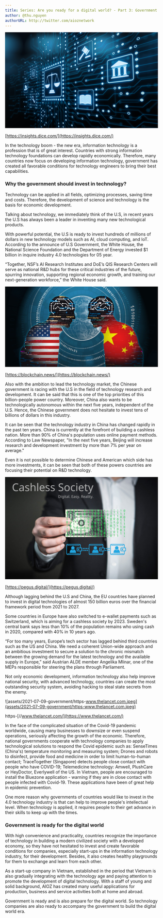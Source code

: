 ```yaml
---
title: Series: Are you ready for a digital world? - Part 3: Government
author: @thu.nguyen
authorURL: http://twitter.com/aioznetwork
---
```


![assets/2021-07-09-government/Tech-Companies-Government-Regulation-Privacy-Laws-Dice-1024x640.png](assets/2021-07-09-government/Tech-Companies-Government-Regulation-Privacy-Laws-Dice-1024x640.png)
<!--truncate-->

[https://insights.dice.com/](https://insights.dice.com/)

In the technology boom - the new era, information technology is a profession that is of great interest. Countries with strong information technology foundations can develop rapidly economically. Therefore, many countries now focus on developing information technology, government has created all favorable conditions for technology engineers to bring their best capabilities.

### Why the government should invest in technology?

Technology can be applied in all fields, optimizing processes, saving time and costs. Therefore, the development of science and technology is the basis for economic development.

Talking about technology, we immediately think of the U.S, in recent years the U.S has always been a leader in inventing many new technological products. 

With powerful potential, the U.S is ready to invest hundreds of millions of dollars in new technology models such as AI, cloud computing, and IoT. According to the announce of U.S Government, the White House, the National Science Foundation and the Department of Energy invested $1 billion in inquire industry 4.0 technologies for 05 year.

“Together, NSF’s AI Research Institutes and DoE’s QIS Research Centers will serve as national R&D hubs for these critical industries of the future, spurring innovation, supporting regional economic growth, and training our next-generation workforce,” the White House said.

![assets/2021-07-09-government/22E094F230A8B57B2249623D766902B4AD2F48C0349BF2BB63384898A9452AB3.jpeg](assets/2021-07-09-government/22E094F230A8B57B2249623D766902B4AD2F48C0349BF2BB63384898A9452AB3.jpeg)

[https://blockchain.news/](https://blockchain.news/)

Also with the ambition to lead the technology market, the Chinese government is racing with the U.S in the field of technology research and development. It can be said that this is one of the top priorities of this billion-people power country. Moreover, China also wants to be technologically autonomous within the next five years, independent of the U.S. Hence, the Chinese government does not hesitate to invest tens of billions of dollars in this industry.

It can be seen that the technology industry in China has changed rapidly in the past ten years. China is currently at the forefront of building a cashless nation. More than 90% of China's population uses online payment methods. According to Law Newspaper, "In the next five years, Beijing will increase research and development investment by more than 7% per year on average."

Even it is not possible to determine Chinese and American which side has more investments, it can be seen that both of these powers countries are focusing their potential on R&D technology.

![assets/2021-07-09-government/shutterstock_706839151-2-1024x682.jpeg](assets/2021-07-09-government/shutterstock_706839151-2-1024x682.jpeg)

[https://pegus.digital/](https://pegus.digital/)

Although lagging behind the U.S and China, the EU countries have planned to invest in digital technologies of almost 150 billion euros over the financial framework period from 2021 to 2027.

Some countries in Europe have also switched to e-wallet payments such as Switzerland, which is aiming for a cashless society by 2023. Sweden's central bank says less than 10% of the population remains who using cash in 2020, compared with 40% in 10 years ago.

“For too many years, Europe’s tech sector has lagged behind third countries such as the US and China. We need a coherent Union-wide approach and an ambitious investment to secure a solution to the chronic mismatch between the growing demand for the latest technology and the available supply in Europe,” said Austrian ALDE member Angelika Mlinar, one of the MEPs responsible for steering the plans through Parliament.

Not only economic development, information technology also help improve national security, with advanced technology, countries can create the most outstanding security system, avoiding hacking to steal state secrets from the enemy.

![assets/2021-07-09-government/https-www.thelancet.com.jpeg](assets/2021-07-09-government/https-www.thelancet.com.jpeg)

https-[//www.thelancet.com/](https://www.thelancet.com/)

In the face of the complicated situation of the Covid-19 pandemic worldwide, causing many businesses to downsize or even suspend operations, seriously affecting the growth of the economic. Therefore, national governments cooperate with technology companies to apply technological solutions to respond the Covid epidemic such as: SenseTimes (China's) temperature monitoring and measuring system; Drones and robots to disinfect, provide food and medicine in order to limit human-to-human contact; TraceTogether (Singapore) detects people close contact with people who have COVID-19; Telemedicine technology: Amwell, PlushCare or HeyDoctor, Everlywell of the US. In Vietnam, people are encouraged to install the Bluezone application - warning if they are in close contact with people infected with Covid-19. These applications have been of great help in epidemic prevention.

One more reason why governments of countries would like to invest in the 4.0 technology industry is that can help to improve people's intellectual level. When technology is applied, it requires people to  their get advance in their skills to keep up with the times.

### Government is ready for the digital world

With high convenience and practicality, countries recognize the importance of technology in building a modern civilized society with a developed economy, so they have not hesitated to invest and create favorable conditions for companies, especially start-ups in the information technology industry, for their development. Besides, it also creates healthy playgrounds for them to exchange and learn from each other.

As a start-up company in Vietnam, established in the period that Vietnam is also gradually integrating with the technology age and paying attention to promote the development of digital technology. With a staff of young and solid background, AIOZ has created many useful applications for production, business and service activities both at home and abroad.

Government is ready and is also prepare for the digital world. So technology companies are also ready to accompany the government to build the digital world era.
